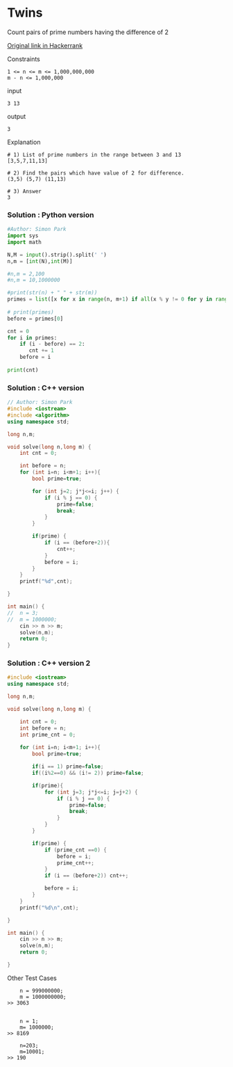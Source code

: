 # Twins 

Count pairs of prime numbers having the difference of 2

[Original link in Hackerrank](https://www.hackerrank.com/contests/w26/challenges/twins)


Constraints
```
1 <= n <= m <= 1,000,000,000
m - n <= 1,000,000
```

input
```
3 13
```

output
```
3
```

Explanation
```
# 1) List of prime numbers in the range between 3 and 13
[3,5,7,11,13]

# 2) Find the pairs which have value of 2 for difference.
(3,5) (5,7) (11,13)

# 3) Answer
3

```

### Solution : Python version

```python
#Author: Simon Park
import sys
import math

N,M = input().strip().split(' ')
n,m = [int(N),int(M)]

#n,m = 2,100
#n,m = 10,1000000

#print(str(n) + " " + str(m))
primes = list([x for x in range(n, m+1) if all(x % y != 0 for y in range(2,math.ceil(math.sqrt(x)) + 1))]) 
 
# print(primes)
before = primes[0]

cnt = 0
for i in primes:
    if (i - before) == 2:
       cnt += 1 
    before = i
    
print(cnt)
```

### Solution : C++ version

```cpp
// Author: Simon Park
#include <iostream>
#include <algorithm>
using namespace std;

long n,m;

void solve(long n,long m) {
	int cnt = 0;

	int before = n;
    for (int i=n; i<m+1; i++){
        bool prime=true;

        for (int j=2; j*j<=i; j++) {
            if (i % j == 0) {
                prime=false;
                break;
            }
        }

        if(prime) {
        	if (i == (before+2)){
        		cnt++;
        	}
        	before = i;
        }
    }
    printf("%d",cnt);

}

int main() {
//	n = 3;
//	m = 1000000;
	cin >> n >> m;
	solve(n,m);
	return 0;
}


```
### Solution : C++ version 2

```cpp
#include <iostream>
using namespace std;

long n,m;

void solve(long n,long m) {

    int cnt = 0;
	int before = n;
	int prime_cnt = 0;
    
    for (int i=n; i<m+1; i++){
        bool prime=true;

        if(i == 1) prime=false;
        if((i%2==0) && (i!= 2)) prime=false;

        if(prime){
            for (int j=3; j*j<=i; j=j+2) {
                if (i % j == 0) {
                    prime=false;
                    break;
                }
            }
        }

        if(prime) {
        	if (prime_cnt ==0) {
        		before = i;
        		prime_cnt++;
        	}
        	if (i == (before+2)) cnt++;

        	before = i;
        }
    }
    printf("%d\n",cnt);

}

int main() {
	cin >> n >> m;
	solve(n,m);
    return 0;

}
```

Other Test Cases
```
	n = 999000000;
	m = 1000000000;
>> 3063	


	n = 1;
	m= 1000000;
>> 8169
	
	n=203;
	m=10001;
>> 190
	
```

